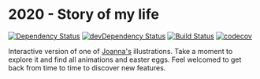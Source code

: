 2020 - Story of my life
=======================

[![Dependency Status](https://img.shields.io/david/oskarwrobel/2020-live-illustration.svg)](https://david-dm.org/oskarwrobel/2020-live-illustration)
[![devDependency Status](https://img.shields.io/david/dev/oskarwrobel/2020-live-illustration.svg)](https://david-dm.org/oskarwrobel/2020-live-illustration?type=dev)
[![Build Status](https://travis-ci.org/oskarwrobel/2020-live-illustration.svg?branch=master)](https://travis-ci.org/oskarwrobel/2020-live-illustration)
[![codecov](https://codecov.io/gh/oskarwrobel/2020-live-illustration/branch/master/graph/badge.svg)](https://codecov.io/gh/oskarwrobel/2020-live-illustration)

Interactive version of one of [Joanna's](https://joannalawniczak.com) illustrations.
Take a moment to explore it and find all animations and easter eggs.
Feel welcomed to get back from time to time to discover new features.
